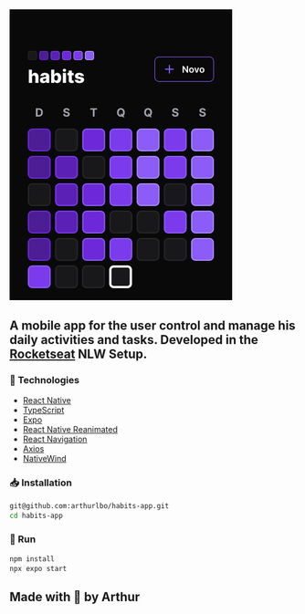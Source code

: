 <img src="./assets/readme.png" alt="readme image" />

## A mobile app for the user control and manage his daily activities and tasks. Developed in the [Rocketseat](https://www.rocketseat.com.br/) NLW Setup.

### 📱 Technologies

- [React Native](https://reactnative.dev/)
- [TypeScript](https://www.typescriptlang.org/)
- [Expo](https://expo.dev/)
- [React Native Reanimated](https://docs.swmansion.com/react-native-reanimated/)
- [React Navigation](https://reactnavigation.org/)
- [Axios](https://axios-http.com/ptbr/docs/intro)
- [NativeWind](https://www.nativewind.dev/)

### 📥 Installation

```bash
git@github.com:arthurlbo/habits-app.git
cd habits-app
```

### 🚀 Run

```bash
npm install
npx expo start
```

## Made with 💜 by Arthur
